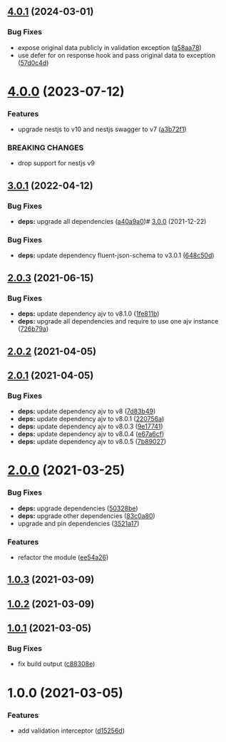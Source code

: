 

## [4.0.1](https://github.com/seedium/nestjs-validation/compare/4.0.0...4.0.1) (2024-03-01)


### Bug Fixes

* expose original data publicly in validation exception ([a58aa78](https://github.com/seedium/nestjs-validation/commit/a58aa784ddbb480ca50610ab5dbb67bbc19d4f49))
* use defer for on response hook and pass original data to exception ([57d0c4d](https://github.com/seedium/nestjs-validation/commit/57d0c4d6074ceebcbabdcaee2708bafd2b7d4ea3))

# [4.0.0](https://github.com/seedium/nestjs-validation/compare/3.0.1...4.0.0) (2023-07-12)


### Features

* upgrade nestjs to v10 and nestjs swagger to v7 ([a3b72f1](https://github.com/seedium/nestjs-validation/commit/a3b72f1625ff7858d1215f9ee85bb827a32d671e))


### BREAKING CHANGES

* drop support for nestjs v9

## [3.0.1](https://github.com/seedium/nestjs-validation/compare/3.0.0...3.0.1) (2022-04-12)


### Bug Fixes

* **deps:** upgrade all dependencies ([a40a9a0](https://github.com/seedium/nestjs-validation/commit/a40a9a06eb74b3e77886156eb753d058ed3dd7db))# [3.0.0](https://github.com/seedium/nestjs-validation/compare/2.0.3...3.0.0) (2021-12-22)


### Bug Fixes

* **deps:** update dependency fluent-json-schema to v3.0.1 ([648c50d](https://github.com/seedium/nestjs-validation/commit/648c50d85d5f8343b15230b0ffcb83aa4a37b70a))

## [2.0.3](https://github.com/seedium/nestjs-validation/compare/2.0.2...2.0.3) (2021-06-15)


### Bug Fixes

* **deps:** update dependency ajv to v8.1.0 ([1fe811b](https://github.com/seedium/nestjs-validation/commit/1fe811b8f200ac404d229e743b185f5f54e9b4ef))
* **deps:** upgrade all dependencies and require to use one ajv instance ([726b79a](https://github.com/seedium/nestjs-validation/commit/726b79af2179b302877ac808445e442201458cb9))

## [2.0.2](https://github.com/seedium/nestjs-validation/compare/2.0.1...2.0.2) (2021-04-05)

## [2.0.1](https://github.com/seedium/nestjs-validation/compare/2.0.0...2.0.1) (2021-04-05)


### Bug Fixes

* **deps:** update dependency ajv to v8 ([7d83b49](https://github.com/seedium/nestjs-validation/commit/7d83b4908850b9d4e60d73b669b28d6d277423ee))
* **deps:** update dependency ajv to v8.0.1 ([220756a](https://github.com/seedium/nestjs-validation/commit/220756a6382c12b609731411040a8adb542bc9fb))
* **deps:** update dependency ajv to v8.0.3 ([9e17741](https://github.com/seedium/nestjs-validation/commit/9e1774152446440cb00da33a1e2e9be1385cc6e2))
* **deps:** update dependency ajv to v8.0.4 ([e67a6cf](https://github.com/seedium/nestjs-validation/commit/e67a6cffc6700b978c4054471f8b397d8cf2667c))
* **deps:** update dependency ajv to v8.0.5 ([7b89027](https://github.com/seedium/nestjs-validation/commit/7b890278789c09a7d8aa7965f8ecb14b55fdeb46))

# [2.0.0](https://github.com/seedium/nestjs-validation/compare/1.0.3...2.0.0) (2021-03-25)


### Bug Fixes

* **deps:** upgrade dependencies ([50328be](https://github.com/seedium/nestjs-validation/commit/50328be3ffab19e632423421ff2a917114d0c10d))
* **deps:** upgrade other dependencies ([83c0a80](https://github.com/seedium/nestjs-validation/commit/83c0a808ce4305f765cf837132cc352318f8a24e))
* upgrade and pin dependencies ([3521a17](https://github.com/seedium/nestjs-validation/commit/3521a17543469ba927db5b646e7ea177ea7bfdab))


### Features

* refactor the module ([ee54a26](https://github.com/seedium/nestjs-validation/commit/ee54a269e648d2038bc4d410225d7402b66f9443))

## [1.0.3](https://github.com/seedium/nestjs-validation/compare/1.0.2...1.0.3) (2021-03-09)

## [1.0.2](https://github.com/seedium/nestjs-validation/compare/1.0.1...1.0.2) (2021-03-09)

## [1.0.1](https://github.com/seedium/nestjs-validation/compare/1.0.0...1.0.1) (2021-03-05)


### Bug Fixes

* fix build output ([c88308e](https://github.com/seedium/nestjs-validation/commit/c88308ed988d4e551754133e0230e18618ab6c42))

# 1.0.0 (2021-03-05)


### Features

* add validation interceptor ([d15256d](https://github.com/seedium/nestjs-validation/commit/d15256d02a71469fe238cceb5bf3b993853afdeb))